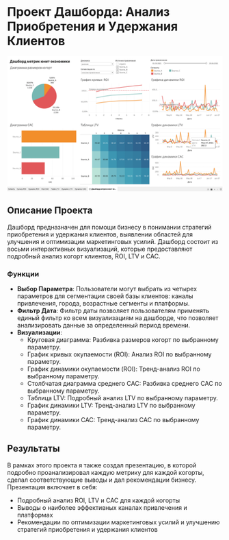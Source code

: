 # Проект Дашборда: Анализ Приобретения и Удержания Клиентов

![Image alt](https://github.com/Thunder17/Unit-economy_analytics/raw/main/pic.png)

## Описание Проекта

Дашборд предназначен для помощи бизнесу в понимании стратегий приобретения и удержания клиентов, выявлении областей для улучшения и оптимизации маркетинговых усилий. Дашборд состоит из восьми интерактивных визуализаций, которые предоставляют подробный анализ когорт клиентов, ROI, LTV и CAC.

### Функции

* **Выбор Параметра**: Пользователи могут выбрать из четырех параметров для сегментации своей базы клиентов: каналы привлечения, города, возрастные сегменты и платформы.
* **Фильтр Дата**: Фильтр даты позволяет пользователям применять единый фильтр ко всем визуализациям на дашборде, что позволяет анализировать данные за определенный период времени.
* **Визуализации**:
	+ Круговая диаграмма: Разбивка размеров когорт по выбранному параметру.
	+ График кривых окупаемости (ROI): Анализ ROI по выбранному параметру.
	+ График динамики окупаемости (ROI): Тренд-анализ ROI по выбранному параметру.
	+ Столбчатая диаграмма среднего CAC: Разбивка среднего CAC по выбранному параметру.
	+ Таблица LTV: Подробный анализ LTV по выбранному параметру.
	+ График динамики LTV: Тренд-анализ LTV по выбранному параметру.
	+ График динамики CAC: Тренд-анализ CAC по выбранному параметру.

## Результаты

В рамках этого проекта я также создал презентацию, в которой подробно проанализировал каждую метрику для каждой когорты, сделал соответствующие выводы и дал рекомендации бизнесу. Презентация включает в себя:

* Подробный анализ ROI, LTV и CAC для каждой когорты
* Выводы о наиболее эффективных каналах привлечения и платформах
* Рекомендации по оптимизации маркетинговых усилий и улучшению стратегий приобретения и удержания клиентов


